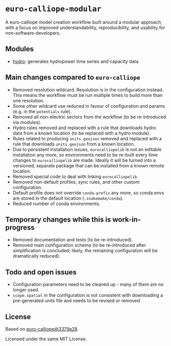 # `euro-calliope-modular`

A euro-calliope model creation workflow built around a modular approach, with a focus on improved understandability, reproducibility, and usability for non-software-developers.

## Modules

* [hydro](https://github.com/calliope-project/ec_modules/tree/feature-hydro/modules/hydro): generates hydropower time series and capacity data

## Main changes compared to `euro-calliope`

* Removed resolution wildcard. Resolution is in the configuration instead. This means the workflow must be run multiple times to build more than one resolution.
* Some other wildcard use reduced in favour of configuration and params (e.g. in the `potentials` rule).
* Removed all non-electric sectors from the workflow (to be re-introduced via modules).
* Hydro rules removed and replaced with a rule that downloads hydro data from a known location (to be replaced with a hydro module).
* Rules related to producing `units.geojson` removed and replaced with a rule that downloads `units.geojson` from a known location.
* Due to persistent installation issues, `eurocalliopelib` is not an editable installation any more, so environments need to be re-built every time changes to `eurocalliopelib` are made. Ideally it will be turned into a versioned, separate package that can be installed from a known remote location.
* Removed special code to deal with linking `eurocalliopelib`.
* Removed non-default profiles, sync rules, and other custom configuration.
* Default profile does not override `conda-prefix` any more, so conda envs are stored in the default location (`.snakemake/conda`).
* Reduced number of conda environments.

## Temporary changes while this is work-in-progress

* Removed documentation and tests (to be re-introduced).
* Removed main configuration schema (to be re-introduced after simplification is concluded; likely, the remaining configuration will be dramatically reduced).

## Todo and open issues

* Configuration parameters need to be cleaned up - many of them are no longer used.
* `scope.spatial` in the configuration is not consistent with downloading a pre-generated units file and needs to be revised or removed

## License

Based on [euro-calliope@3379a28](https://github.com/calliope-project/euro-calliope/commit/3379a28354548f664b35ea9194593e12d7366531).

Licensed under the same MIT License.
